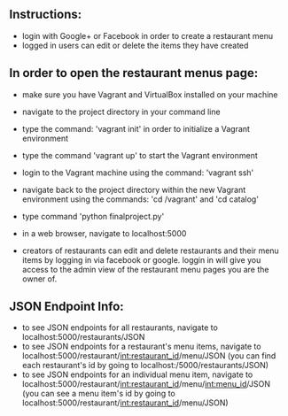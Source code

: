 ## Instructions:
  - login with Google+ or Facebook in order to create a restaurant menu
  - logged in users can edit or delete the items they have created

## In order to open the restaurant menus page:
- make sure you have Vagrant and VirtualBox installed on your machine
- navigate to the project directory in your command line
- type the command: 'vagrant init' in order to initialize a Vagrant
  environment
- type the command 'vagrant up' to start the Vagrant environment
- login to the Vagrant machine using the command: 'vagrant ssh'

- navigate back to the project directory within the new
  Vagrant environment using the commands: 'cd /vagrant'
  and 'cd catalog'

- type command 'python finalproject.py'
- in a web browser, navigate to localhost:5000

- creators of restaurants can edit and delete restaurants and
  their menu items by logging in via facebook or google.
  loggin in will give you access to the admin view of the
  restaurant menu pages you are the owner of.

## JSON Endpoint Info:
- to see JSON endpoints for all restaurants,
  navigate to localhost:5000/restaurants/JSON
- to see JSON endpoints for a restaurant's menu items,
  navigate to localhost:5000/restaurant/<int:restaurant_id>/menu/JSON
  (you can find each restaurant's id by going to
  localhost:/5000/restaurants/JSON)
- to see JSON endpoints for an individual menu item,
  navigate to localhost:5000/restaurant/<int:restaurant_id>/menu/<int:menu_id>/JSON
  (you can see a menu item's id by going to
  localhost:5000/restaurant/<int:restaurant_id>/menu/JSON)
